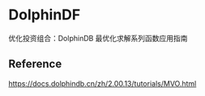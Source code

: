 # DolphinDF
优化投资组合：DolphinDB 最优化求解系列函数应用指南

## Reference
https://docs.dolphindb.cn/zh/2.00.13/tutorials/MVO.html
